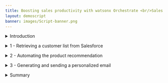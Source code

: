```yaml
---
title: Boosting sales productivity with watsonx Orchestrate <br/>Sales Level 3 demo
layout: demoscript
banner: images/Script-banner.png
---
```


<span id="top"></span>

<details markdown="1">

<summary>Introduction</summary>

Today I want to show you how watsonx Orchestrate uses conversational AI to help your sales professionals be more productive and close more business. 

Typically insurance sales agents spend their time across many tasks while constantly context switching between multiple applications to do their jobs. A large part of any successful insurance seller's time should be spent servicing existing clients, but an important part of being a great sales agent is finding new business and building pipeline.

Prior to watsonx Orchestrate, agents in this insurance office dedicated a few hours per week to sending prospecting emails for upsell and cross-sell opportunities, as well as building pipeline. To do this, a typical insurance seller would: 
1.	Search Salesforce for customers that meet certain cross-sell criteria.
2.	Determine the best cross-sell products to offer each customer.
3.	Send a personalized email to each customer.

Unfortunately, agents in this office are facing a number of challenges that prevent them from performing at their best:
- Searching their Salesforce system effectively for sales opportunities is time consuming and requires a lot of skill...skills that not everyone on the team possesses.
- Matching customers circumstances to the most optimal and competitive products is time consuming and requires expert product knowledge. The information about products, customers, and policies is spread over multiple systems and spreadsheets.
- Multiple systems and applications are used; it takes time to switch between these systems to find the required information. Data is copied and pasted between applications and inevitably errors are made.
- There isn't time to create a personalized email for each customer so instead they use templates, but they know that the emails that are produced this way are often ignored by their customers.   

Let's look at how this prospecting work can be done more effectively with watsonx Orchestrate.
- We’ll use a chat interface to extract data from SalesForce that leverages a pre-configured search to find customers with recent life events.
- We’ll match these customers to the most suitable and competitive products using an automation that represents the digitized business knowledge of a product expert. 
- Instead of using an email template, we’ll feed the customer information and the products details into a generative AI model. This model will draft a prospecting email that a human-in-the-loop can review and edit with any specific information for this customer.
- Finally, we’ll automate the creation and dispatch of the email, but we won’t have to open Outlook and copy over email addresses and product info.  <br/><br/>

Let's get started.

<br/>
</details>

<p/>

<details markdown="1">

<summary>1 - Retrieving a customer list from Salesforce</summary>

<br/>

| **1.1** | **Invoke a Salesforce skill using natural language** |
| :--- | :--- |
| **Narration** | A common task for an insurance agent is to periodically search their Salesforce system for customers with recent life events that are good candidates to receive upsell/cross-sell offers. For example, the birth of a child brings focus to life insurance coverage, and so on. Traditionally this task involves creating custom Salesforce reports and downloading them for manual and offline review by a sales agent.<br/><br/> How does this play out with an insurance company using watsonx Orchestrate? The agent invokes the Salesforce search using the simple natural language phrase: "Write an upsell email to my customers". IBM watsonx Orchestrate uses AI to understand the sales agent's intent and performs the correct action, even when the request phrase is ambiguous.|
| **Action** &nbsp; 1.1.1 | Type the natural language command **Write an upsell email to my customers** (1) and click the **Send arrow** (2) in the chat window.<br/><img src="images/1-1-1.png" width="800" /> <br/>**Note:** if you get **No skill matches your request. Try rephrasing your question.** ensure you have selected **Team skills** from the menu bar. 
| **Narration** | IBM watsonx Orchestrate runs the Salesforce task by connecting to a back-end API that retrieves a list of customers with recent life events. The retrieved customer data is neatly displayed in a table within watsonx Orchestrate's chat interface.<br/><br/>The agent reviews the list of customers and pursues a cross-sell opportunity with John Collins, who has a child that recently turned twenty-five. For this product, turning twenty-five is a milestone requiring children to acquire independent health insurance coverage. (Other states and countries set different age limits for various family milestones).|
| **Action** &nbsp; 1.1.2 | Select the radio button associated with **John Collins** (1) from the table and click the **Apply** button (2) in the chat window. <br/> <img src="images/1-1-2.png" width="800" /> |

<br/>

**[Go to top](#place1)**

<br/><br/>

</details>

<p/>

<details markdown="1">

<summary>2 - Automating the product recommendation</summary>

<br/>

| **2.1** | **Identify products for cross-sell / upsell** |
| :--- | :--- |
| **Narration** | Next, the agent needs to determine which products to recommend for John based on his circumstances and recent life event.<br/><br/> The customer details from Salesforce are automatically submitted into watsonx Orchestrate's built-in decision engine and the upsell recommendations are displayed. Behind the scenes, the decision engine applied business logic that took into account many different attributes specific to this customer (John Collins), such as his child’s age, pre-existing conditions, and current coverage. Then the AI applied product knowledge to determine the best products to recommend.<br/><br/>In this case, the decision engine recommended the Silver-level Marketplace Plan, it has also created the prompt that will be submitted  into the generative AI model to create the email, and set the size of the email to be between 400 and 500 tokens. | 
| **Action** &nbsp; 2.1.1 | Highlight the prompt created by the decision skill for the selected customer, based on their circumstances.<br/><img src="images/2-1-1.png" width="800" /> |

<br/>

**[Go to top](#place1)**

<br/><br/>

</details>

<p/>

<details markdown="1">

<summary>3 - Generating and sending a personalized email</summary>

<br/>

| **3.1** | **Use generative AI to write a personalized email to the client** |
| :--- | :--- |
| **Narration** | Personalized emails increase the likelihood of conversion. IBM watsonx Orchestrate uses one of IBM's Large Language Models (LLM), built on the watsonx.ai platform. This model generates a personalized email for the selected customer. Perfecting the AI prompt to generate a properly formatted email is typically a time-consuming activity. To make this faster and repeatable for insurance sellers, watsonx Orchestrate uses a template AI prompt to which it adds the dynamic customer and product data.|
| **Action** &nbsp; 3.1.1 | In the **Prompt** field, **highlight** (1) the updated prompt that now includes instructions for the generative AI model, including the customer name, combined with the prompt generated by the decision engine. Now click **Apply** (2) and the prompt will be submitted into the generative AI model. Note: email generation will take appox 30 seconds to complete. <br/><img src="images/3-1-1.png" width="800" /> |

<br/>

| **3.2** | **Use watsonx Orchestrate's built-in Microsoft Outlook skill to send a personalized email to the client** |
| :--- | :--- |
| **Narration** | IBM watsonx Orchestrate launches its out-of-the-box Outlook skill and pre-fills an email with the customer's contact details and the generated email containing the proposal. The insurance seller can now review the generated content for accuracy and add any further information to ensure the proposal is relevant to John. The IBM provided generative AI models are specifically trained on curated data to produce output suitable for business purposes, but it is still important for the agent to review it. This 'human in the loop" approach is vital, we want to save time by leveraging AI to generate the bulk of the content, but we still want agent to have overall control. <br/><br/>Since we're using a built-in skill to handle the Outlook email the agent doesn't need to open their Outlook client, the **To** and **Subject** fields have been pre-populated and the AI-generated text has been inserted into the **content** field.|
| **Action** &nbsp; 3.2.1 | Review the generated email (edit if necessary) and discuss the text generated by watsonx.ai that was automatically inserted into the **Content** field.<br/> <img src="images/3-1-4.png" width="800" /><br/><br/>**Note:** An LLM is non-deterministic, for the same input it can generate slightly different output. The models are constantly retraining and evolving, so your output may differ from this image.|
| **Action** &nbsp; 3.2.2 | Change the email address in the **To** (1) field to your own email.<br/> <img src="images/3-1-3.png" width="800" /> <br/><br/>Scroll down and click **Apply** (2) in the watsonx Orchestrate chat window.<br/><img src="images/3-1-5.png" width="800" /> <br/>IBM watsonx Orchestrate will tell you that the email was sent.<br/> <img src="images/3-1-6.png" width="800" />|

 
<br/>

**[Go to top](#place1)**

<br/><br/>

</details>

<p/>

<details markdown="1">

<summary>Summary</summary>

<br/> 
Using an upsell/cross-sell example, this lab showed how watsonx Orchestrate provides a conversational interface for insurance sales agents to perform their repetitive tasks and reduce the time it takes to complete common business tasks, such as searching through CRM reports for sales opportunities.

Product expertise was used to create an automation that provided optimal product recommendations and an LLM was used to generate the draft proposal for the agent to review. 

By providing a catalog of skills, watsonx Orchestrate eliminated the need for the insurance agent to manually move data between different back-end applications. Watsonx Orchestrate streamlined the agent's work by sequencing a series of skills within a single unified interface, boosting this agent's productivity, reducing errors and enabling them to focus on higher value work.

Thank you for attending today’s presentation.

**[Go to top](#place1)**

<br/><br/>

</details>